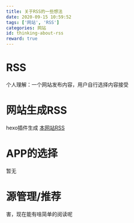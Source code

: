 ```yaml
---
title: 关于RSS的一些想法
date: 2020-09-15 10:59:52
tags: ['网站', 'RSS']
categories: 网站
id: thinking-about-rss
reward: true
---
```


# RSS

个人理解：一个网站发布内容，用户自行选择内容接受

# 网站生成RSS

hexo插件生成 [本网站RSS](/atom.xml)

# APP的选择

暂无

# 源管理/推荐

害，现在能有啥简单的阅读呢
